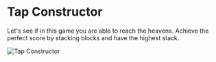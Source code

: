 # Tap Constructor
Let's see if in this game you are able to reach the heavens.
Achieve the perfect score by stacking blocks and have the highest stack.

![Tap Constructor](https://user-images.githubusercontent.com/68016784/164959755-d2f8cc81-d01c-4705-903e-a5bad2e48d24.gif)
